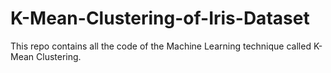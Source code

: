 # K-Mean-Clustering-of-Iris-Dataset
This repo contains all the code of the Machine Learning technique called K-Mean Clustering.

